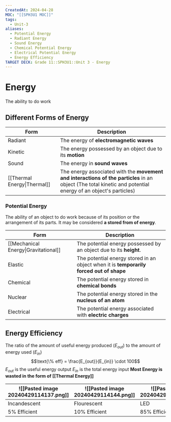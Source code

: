 ```yaml
---
CreatedAt: 2024-04-28
MOC: "[[SPH3U1 MOC]]"
tags:
  - Unit-3
aliases:
  - Potential Energy
  - Radiant Energy
  - Sound Energy
  - Chemical Potential Energy
  - Electrical Potential Energy
  - Energy Efficiency
TARGET DECK: Grade 11::SPH3U1::Unit 3 - Energy
---
```


# Energy
The ability to do work


## Different Forms of Energy


| Form                        | Description                                                                                                                                                  |
| --------------------------- | ------------------------------------------------------------------------------------------------------------------------------------------------------------ |
| Radiant                     | The energy of **electromagnetic waves**                                                                                                                      |
| Kinetic                     | The energy possessed by an object due to its **motion**                                                                                                      |
| Sound                       | The energy in **sound waves**                                                                                                                                |
| [[Thermal Energy\|Thermal]] | The energy associated with the **movement and interactions of the particles** in an object (The total kinetic and potential energy of an object's particles) |

### Potential Energy
The ability of an object to do work because of its position or the arrangement of its parts. It may be considered **a stored from of energy**.


| Form                                 | Description                                                                             |
| ------------------------------------ | --------------------------------------------------------------------------------------- |
| [[Mechanical Energy\|Gravitational]] | The potential energy possessed by an object due to its **height**.                      |
| Elastic                              | The potential energy stored in an object when it is **temporarily forced out of shape** |
| Chemical                             | The potential energy stored in **chemical bonds**                                       |
| Nuclear                              | The potential energy stored in the **nucleus of an atom**                               |
| Electrical                           | The potential energy associated with **electric charges**                               |

## Energy Efficiency
The ratio of the amount of useful energy produced ($E_{out}$) to the amount of energy used ($E_{in}$)
$$\text{\% eff} = \frac{E_{out}}{E_{in}} \cdot 100$$
$E_{out}$ is the useful energy output
$E_{in}$ is the total energy input
**Most Energy is wasted in the form of [[Thermal Energy]]**


| ![[Pasted image 20240429114137.png]] | ![[Pasted image 20240429114144.png]] | ![[Pasted image 20240429114157.png]] |
| ------------------------------------ | ------------------------------------ | ------------------------------------ |
| Incandescent                         | Flourescent                          | LED                                  |
| 5% Efficient                         | 10% Efficient                        | 85% Efficient                        |
